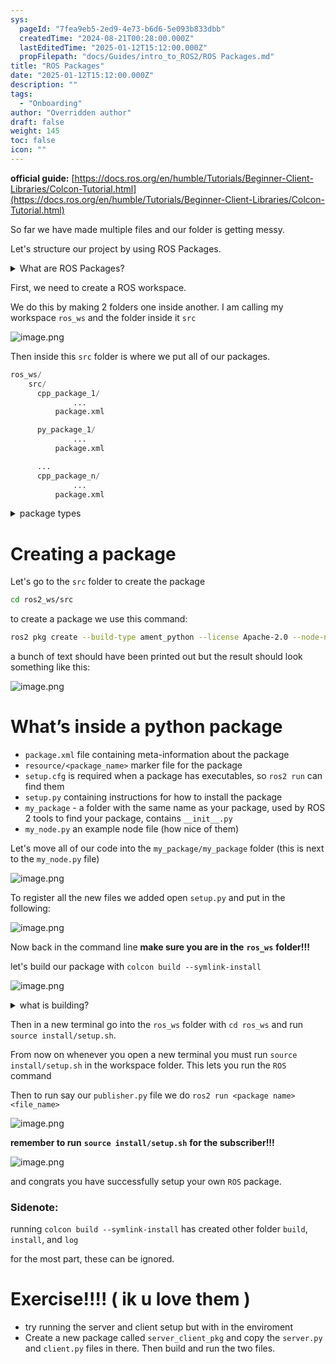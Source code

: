 ```yaml
---
sys:
  pageId: "7fea9eb5-2ed9-4e73-b6d6-5e093b833dbb"
  createdTime: "2024-08-21T00:28:00.000Z"
  lastEditedTime: "2025-01-12T15:12:00.000Z"
  propFilepath: "docs/Guides/intro_to_ROS2/ROS Packages.md"
title: "ROS Packages"
date: "2025-01-12T15:12:00.000Z"
description: ""
tags:
  - "Onboarding"
author: "Overridden author"
draft: false
weight: 145
toc: false
icon: ""
---
```


**official guide:** [https://docs.ros.org/en/humble/Tutorials/Beginner-Client-Libraries/Colcon-Tutorial.html](https://docs.ros.org/en/humble/Tutorials/Beginner-Client-Libraries/Colcon-Tutorial.html)

So far we have made multiple files and our folder is getting messy.

Let's structure our project by using ROS Packages.

<details>

<summary>What are ROS Packages?</summary>

ROS Packages are, as the name implies, packages of code that are highly sharable between ROS developers.

They consist of a folder, `package.xml` file, and source code

```python
      cpp_package_1/
		      ... imagine much code files here ..
          package.xml
```

</details>

First, we need to create a ROS workspace.

We do this by making 2 folders one inside another. I am calling my workspace `ros_ws` and the folder inside it `src`

![image.png](https://prod-files-secure.s3.us-west-2.amazonaws.com/d518164a-d88e-44d1-a4ee-3adb3bd8bce0/70706947-fd18-4537-a67b-e12946812d31/image.png?X-Amz-Algorithm=AWS4-HMAC-SHA256&X-Amz-Content-Sha256=UNSIGNED-PAYLOAD&X-Amz-Credential=ASIAZI2LB466XQBHANCN%2F20250507%2Fus-west-2%2Fs3%2Faws4_request&X-Amz-Date=20250507T181226Z&X-Amz-Expires=3600&X-Amz-Security-Token=IQoJb3JpZ2luX2VjELr%2F%2F%2F%2F%2F%2F%2F%2F%2F%2FwEaCXVzLXdlc3QtMiJGMEQCIQDtBihE0SoEzJDhqmV9EJDZ4rM2RaycpoaTc82WKxa3lwIfJ2jfM1XCwHUI2r81yO1ZVMQHev%2BQiqc0IkItDIgEwSr%2FAwhjEAAaDDYzNzQyMzE4MzgwNSIMQFlm0IFm%2B%2FXXfkQhKtwDulXwYNt7CIurX21GYG83%2BqAVD7ENtwoQ7eRtPHR5PcTBTRb8qp1CwkV2gK4WSQO19wvD6ldgz79X1EogGCDV0welNc3piW7xxy%2FXSSkhxJozRF1VXj3JGlZ5H3TgIfuBuKzzZXnbBQHJ1th4NDPaagzUurBN5EBEpSxjEk0GWN5VadMGowWKSFPgAjxBPpnfnkuxt7LcfOWOKu0F3PNJPcfC98OcjVNnhXMhNGhKRpp9IuFxZ8%2F41LNk4n%2B%2BXXC%2FRJzll0mM5z14Dh%2FttjZjyNAWmWkO6nAxvx5%2BTKYBUBxqVLgQESUaXEzE%2Fxh3AEznRpu1DWkdtvLZ3lo9juL3lAiyrl3qCeVwP5CEmtXQe%2FoAr5vMWSppPh2LySPFzmJ9%2FVi6qD09EBARKMDM34LwmoYt%2FndSNf%2BVU0VgrAVo%2FvG6I6dgidQFHmg%2Bpd%2BGCKbDYahNrY0XPQ%2Fc3VlRmvNg8B1YPKbh1dIndffu5dN2sQRVod9fwmYEqLz9e%2Flabe%2BiFNNm8TGMrSzVbmCNLhslyyiOZqBT88HgVeVs4ikWkJrLv7VaKY%2B5lMdZh9UmvUVHErg955%2B0oDmMjlQ3C3jvb7MNYeib07tIDs1xQUuTS3xaKYwFx%2FB1uamUsOAwvbnuwAY6pgEkkNWzPBqXP770MwjXrAJktwwc7JPW9XLj9kTDqIyyf0cHGm2BvNMCt5X3dobHmYecFmz1vGC4PVfKW8ptjdgJ7PyVoGSFhrtcW044WrY7u3clvXfSdhs%2BMLDU40ep7cadDcneseL2zb6Y%2FZIobhtF8wQ7aU%2FZHX6VAbsuaJIXI6LV6sSF8zMfDmJgbVvMana5KavF5ljkdqchhAcgi3BZexYMB1Hk&X-Amz-Signature=8d7701e87ac08306a551ee5498565911f193e65835ce0efec198467a2bae0b20&X-Amz-SignedHeaders=host&x-id=GetObject)

Then inside this `src` folder is where we put all of our packages.

```python
ros_ws/
    src/
      cpp_package_1/
		      ...
          package.xml

      py_package_1/
		      ...
          package.xml

      ...
      cpp_package_n/
		      ...
          package.xml

```

<details>

<summary>package types</summary>

packages can be either `C++` or python.

the intern file structure is different for each but for this guide we will stick to creating python packages

</details>

# Creating a package

Let's go to the `src` folder to create the package

```bash
cd ros2_ws/src
```

to create a package we use this command:

```bash
ros2 pkg create --build-type ament_python --license Apache-2.0 --node-name my_node my_package
```

a bunch of text should have been printed out but the result should look something like this:

![image.png](https://prod-files-secure.s3.us-west-2.amazonaws.com/d518164a-d88e-44d1-a4ee-3adb3bd8bce0/e6cf1e3f-8512-4a3e-b131-079f800bf3e8/image.png?X-Amz-Algorithm=AWS4-HMAC-SHA256&X-Amz-Content-Sha256=UNSIGNED-PAYLOAD&X-Amz-Credential=ASIAZI2LB466XQBHANCN%2F20250507%2Fus-west-2%2Fs3%2Faws4_request&X-Amz-Date=20250507T181226Z&X-Amz-Expires=3600&X-Amz-Security-Token=IQoJb3JpZ2luX2VjELr%2F%2F%2F%2F%2F%2F%2F%2F%2F%2FwEaCXVzLXdlc3QtMiJGMEQCIQDtBihE0SoEzJDhqmV9EJDZ4rM2RaycpoaTc82WKxa3lwIfJ2jfM1XCwHUI2r81yO1ZVMQHev%2BQiqc0IkItDIgEwSr%2FAwhjEAAaDDYzNzQyMzE4MzgwNSIMQFlm0IFm%2B%2FXXfkQhKtwDulXwYNt7CIurX21GYG83%2BqAVD7ENtwoQ7eRtPHR5PcTBTRb8qp1CwkV2gK4WSQO19wvD6ldgz79X1EogGCDV0welNc3piW7xxy%2FXSSkhxJozRF1VXj3JGlZ5H3TgIfuBuKzzZXnbBQHJ1th4NDPaagzUurBN5EBEpSxjEk0GWN5VadMGowWKSFPgAjxBPpnfnkuxt7LcfOWOKu0F3PNJPcfC98OcjVNnhXMhNGhKRpp9IuFxZ8%2F41LNk4n%2B%2BXXC%2FRJzll0mM5z14Dh%2FttjZjyNAWmWkO6nAxvx5%2BTKYBUBxqVLgQESUaXEzE%2Fxh3AEznRpu1DWkdtvLZ3lo9juL3lAiyrl3qCeVwP5CEmtXQe%2FoAr5vMWSppPh2LySPFzmJ9%2FVi6qD09EBARKMDM34LwmoYt%2FndSNf%2BVU0VgrAVo%2FvG6I6dgidQFHmg%2Bpd%2BGCKbDYahNrY0XPQ%2Fc3VlRmvNg8B1YPKbh1dIndffu5dN2sQRVod9fwmYEqLz9e%2Flabe%2BiFNNm8TGMrSzVbmCNLhslyyiOZqBT88HgVeVs4ikWkJrLv7VaKY%2B5lMdZh9UmvUVHErg955%2B0oDmMjlQ3C3jvb7MNYeib07tIDs1xQUuTS3xaKYwFx%2FB1uamUsOAwvbnuwAY6pgEkkNWzPBqXP770MwjXrAJktwwc7JPW9XLj9kTDqIyyf0cHGm2BvNMCt5X3dobHmYecFmz1vGC4PVfKW8ptjdgJ7PyVoGSFhrtcW044WrY7u3clvXfSdhs%2BMLDU40ep7cadDcneseL2zb6Y%2FZIobhtF8wQ7aU%2FZHX6VAbsuaJIXI6LV6sSF8zMfDmJgbVvMana5KavF5ljkdqchhAcgi3BZexYMB1Hk&X-Amz-Signature=2275b8aae926f250d36a412b376a72763fc228a46a5359c430d99f000a468d10&X-Amz-SignedHeaders=host&x-id=GetObject)

# What’s inside a python package

- `package.xml` file containing meta-information about the package
- `resource/<package_name>` marker file for the package
- `setup.cfg` is required when a package has executables, so `ros2 run` can find them
- `setup.py` containing instructions for how to install the package
- `my_package` - a folder with the same name as your package, used by ROS 2 tools to find your package, contains `__init__.py`
- `my_node.py` an example node file (how nice of them)

Let's move all of our code into the `my_package/my_package` folder (this is next to the `my_node.py` file)

![image.png](https://prod-files-secure.s3.us-west-2.amazonaws.com/d518164a-d88e-44d1-a4ee-3adb3bd8bce0/9ce58f11-0da9-4d3e-b86d-506a9685d378/image.png?X-Amz-Algorithm=AWS4-HMAC-SHA256&X-Amz-Content-Sha256=UNSIGNED-PAYLOAD&X-Amz-Credential=ASIAZI2LB466XQBHANCN%2F20250507%2Fus-west-2%2Fs3%2Faws4_request&X-Amz-Date=20250507T181226Z&X-Amz-Expires=3600&X-Amz-Security-Token=IQoJb3JpZ2luX2VjELr%2F%2F%2F%2F%2F%2F%2F%2F%2F%2FwEaCXVzLXdlc3QtMiJGMEQCIQDtBihE0SoEzJDhqmV9EJDZ4rM2RaycpoaTc82WKxa3lwIfJ2jfM1XCwHUI2r81yO1ZVMQHev%2BQiqc0IkItDIgEwSr%2FAwhjEAAaDDYzNzQyMzE4MzgwNSIMQFlm0IFm%2B%2FXXfkQhKtwDulXwYNt7CIurX21GYG83%2BqAVD7ENtwoQ7eRtPHR5PcTBTRb8qp1CwkV2gK4WSQO19wvD6ldgz79X1EogGCDV0welNc3piW7xxy%2FXSSkhxJozRF1VXj3JGlZ5H3TgIfuBuKzzZXnbBQHJ1th4NDPaagzUurBN5EBEpSxjEk0GWN5VadMGowWKSFPgAjxBPpnfnkuxt7LcfOWOKu0F3PNJPcfC98OcjVNnhXMhNGhKRpp9IuFxZ8%2F41LNk4n%2B%2BXXC%2FRJzll0mM5z14Dh%2FttjZjyNAWmWkO6nAxvx5%2BTKYBUBxqVLgQESUaXEzE%2Fxh3AEznRpu1DWkdtvLZ3lo9juL3lAiyrl3qCeVwP5CEmtXQe%2FoAr5vMWSppPh2LySPFzmJ9%2FVi6qD09EBARKMDM34LwmoYt%2FndSNf%2BVU0VgrAVo%2FvG6I6dgidQFHmg%2Bpd%2BGCKbDYahNrY0XPQ%2Fc3VlRmvNg8B1YPKbh1dIndffu5dN2sQRVod9fwmYEqLz9e%2Flabe%2BiFNNm8TGMrSzVbmCNLhslyyiOZqBT88HgVeVs4ikWkJrLv7VaKY%2B5lMdZh9UmvUVHErg955%2B0oDmMjlQ3C3jvb7MNYeib07tIDs1xQUuTS3xaKYwFx%2FB1uamUsOAwvbnuwAY6pgEkkNWzPBqXP770MwjXrAJktwwc7JPW9XLj9kTDqIyyf0cHGm2BvNMCt5X3dobHmYecFmz1vGC4PVfKW8ptjdgJ7PyVoGSFhrtcW044WrY7u3clvXfSdhs%2BMLDU40ep7cadDcneseL2zb6Y%2FZIobhtF8wQ7aU%2FZHX6VAbsuaJIXI6LV6sSF8zMfDmJgbVvMana5KavF5ljkdqchhAcgi3BZexYMB1Hk&X-Amz-Signature=81f032dbdb14899ef680c148e531a6a24982f2582715c93a149ad9df5719b7c0&X-Amz-SignedHeaders=host&x-id=GetObject)

To register all the new files we added open `setup.py` and put in the following:

![image.png](https://prod-files-secure.s3.us-west-2.amazonaws.com/d518164a-d88e-44d1-a4ee-3adb3bd8bce0/1cd7c262-4cae-4496-9d75-c178537d24a2/image.png?X-Amz-Algorithm=AWS4-HMAC-SHA256&X-Amz-Content-Sha256=UNSIGNED-PAYLOAD&X-Amz-Credential=ASIAZI2LB466XQBHANCN%2F20250507%2Fus-west-2%2Fs3%2Faws4_request&X-Amz-Date=20250507T181226Z&X-Amz-Expires=3600&X-Amz-Security-Token=IQoJb3JpZ2luX2VjELr%2F%2F%2F%2F%2F%2F%2F%2F%2F%2FwEaCXVzLXdlc3QtMiJGMEQCIQDtBihE0SoEzJDhqmV9EJDZ4rM2RaycpoaTc82WKxa3lwIfJ2jfM1XCwHUI2r81yO1ZVMQHev%2BQiqc0IkItDIgEwSr%2FAwhjEAAaDDYzNzQyMzE4MzgwNSIMQFlm0IFm%2B%2FXXfkQhKtwDulXwYNt7CIurX21GYG83%2BqAVD7ENtwoQ7eRtPHR5PcTBTRb8qp1CwkV2gK4WSQO19wvD6ldgz79X1EogGCDV0welNc3piW7xxy%2FXSSkhxJozRF1VXj3JGlZ5H3TgIfuBuKzzZXnbBQHJ1th4NDPaagzUurBN5EBEpSxjEk0GWN5VadMGowWKSFPgAjxBPpnfnkuxt7LcfOWOKu0F3PNJPcfC98OcjVNnhXMhNGhKRpp9IuFxZ8%2F41LNk4n%2B%2BXXC%2FRJzll0mM5z14Dh%2FttjZjyNAWmWkO6nAxvx5%2BTKYBUBxqVLgQESUaXEzE%2Fxh3AEznRpu1DWkdtvLZ3lo9juL3lAiyrl3qCeVwP5CEmtXQe%2FoAr5vMWSppPh2LySPFzmJ9%2FVi6qD09EBARKMDM34LwmoYt%2FndSNf%2BVU0VgrAVo%2FvG6I6dgidQFHmg%2Bpd%2BGCKbDYahNrY0XPQ%2Fc3VlRmvNg8B1YPKbh1dIndffu5dN2sQRVod9fwmYEqLz9e%2Flabe%2BiFNNm8TGMrSzVbmCNLhslyyiOZqBT88HgVeVs4ikWkJrLv7VaKY%2B5lMdZh9UmvUVHErg955%2B0oDmMjlQ3C3jvb7MNYeib07tIDs1xQUuTS3xaKYwFx%2FB1uamUsOAwvbnuwAY6pgEkkNWzPBqXP770MwjXrAJktwwc7JPW9XLj9kTDqIyyf0cHGm2BvNMCt5X3dobHmYecFmz1vGC4PVfKW8ptjdgJ7PyVoGSFhrtcW044WrY7u3clvXfSdhs%2BMLDU40ep7cadDcneseL2zb6Y%2FZIobhtF8wQ7aU%2FZHX6VAbsuaJIXI6LV6sSF8zMfDmJgbVvMana5KavF5ljkdqchhAcgi3BZexYMB1Hk&X-Amz-Signature=07dc3c5351c6e52e0319b4724899b3aed8e8a7d7a84bdeb0f7c33c90f361a596&X-Amz-SignedHeaders=host&x-id=GetObject)

Now back in the command line **make sure you are in the** **`ros_ws`** **folder!!!**

let's build our package with `colcon build --symlink-install`

![image.png](https://prod-files-secure.s3.us-west-2.amazonaws.com/d518164a-d88e-44d1-a4ee-3adb3bd8bce0/2f2a0d27-b173-48fd-b189-5f5c0ce65619/image.png?X-Amz-Algorithm=AWS4-HMAC-SHA256&X-Amz-Content-Sha256=UNSIGNED-PAYLOAD&X-Amz-Credential=ASIAZI2LB466XQBHANCN%2F20250507%2Fus-west-2%2Fs3%2Faws4_request&X-Amz-Date=20250507T181226Z&X-Amz-Expires=3600&X-Amz-Security-Token=IQoJb3JpZ2luX2VjELr%2F%2F%2F%2F%2F%2F%2F%2F%2F%2FwEaCXVzLXdlc3QtMiJGMEQCIQDtBihE0SoEzJDhqmV9EJDZ4rM2RaycpoaTc82WKxa3lwIfJ2jfM1XCwHUI2r81yO1ZVMQHev%2BQiqc0IkItDIgEwSr%2FAwhjEAAaDDYzNzQyMzE4MzgwNSIMQFlm0IFm%2B%2FXXfkQhKtwDulXwYNt7CIurX21GYG83%2BqAVD7ENtwoQ7eRtPHR5PcTBTRb8qp1CwkV2gK4WSQO19wvD6ldgz79X1EogGCDV0welNc3piW7xxy%2FXSSkhxJozRF1VXj3JGlZ5H3TgIfuBuKzzZXnbBQHJ1th4NDPaagzUurBN5EBEpSxjEk0GWN5VadMGowWKSFPgAjxBPpnfnkuxt7LcfOWOKu0F3PNJPcfC98OcjVNnhXMhNGhKRpp9IuFxZ8%2F41LNk4n%2B%2BXXC%2FRJzll0mM5z14Dh%2FttjZjyNAWmWkO6nAxvx5%2BTKYBUBxqVLgQESUaXEzE%2Fxh3AEznRpu1DWkdtvLZ3lo9juL3lAiyrl3qCeVwP5CEmtXQe%2FoAr5vMWSppPh2LySPFzmJ9%2FVi6qD09EBARKMDM34LwmoYt%2FndSNf%2BVU0VgrAVo%2FvG6I6dgidQFHmg%2Bpd%2BGCKbDYahNrY0XPQ%2Fc3VlRmvNg8B1YPKbh1dIndffu5dN2sQRVod9fwmYEqLz9e%2Flabe%2BiFNNm8TGMrSzVbmCNLhslyyiOZqBT88HgVeVs4ikWkJrLv7VaKY%2B5lMdZh9UmvUVHErg955%2B0oDmMjlQ3C3jvb7MNYeib07tIDs1xQUuTS3xaKYwFx%2FB1uamUsOAwvbnuwAY6pgEkkNWzPBqXP770MwjXrAJktwwc7JPW9XLj9kTDqIyyf0cHGm2BvNMCt5X3dobHmYecFmz1vGC4PVfKW8ptjdgJ7PyVoGSFhrtcW044WrY7u3clvXfSdhs%2BMLDU40ep7cadDcneseL2zb6Y%2FZIobhtF8wQ7aU%2FZHX6VAbsuaJIXI6LV6sSF8zMfDmJgbVvMana5KavF5ljkdqchhAcgi3BZexYMB1Hk&X-Amz-Signature=a933f649de060cb5f6a3af96a185acf5c2b65a826844cb1ce38adfe4f67d0488&X-Amz-SignedHeaders=host&x-id=GetObject)

<details>

<summary>what is building?</summary>

if you are a CS major at Rose-Hulman you will learn the answer to this in CSSE132

but TLDR; is it combines all the code files into one program that can be run easily 

</details>

Then in a new terminal go into the `ros_ws` folder with `cd ros_ws` and run `source install/setup.sh`. 

From now on whenever you open a new terminal you must run `source install/setup.sh` in the workspace folder. This lets you run the `ROS` command

Then to run say our `publisher.py` file we do `ros2 run <package name> <file_name>`

![image.png](https://prod-files-secure.s3.us-west-2.amazonaws.com/d518164a-d88e-44d1-a4ee-3adb3bd8bce0/4f4b1219-3a44-4632-aa0a-ce3471699f59/image.png?X-Amz-Algorithm=AWS4-HMAC-SHA256&X-Amz-Content-Sha256=UNSIGNED-PAYLOAD&X-Amz-Credential=ASIAZI2LB466XQBHANCN%2F20250507%2Fus-west-2%2Fs3%2Faws4_request&X-Amz-Date=20250507T181227Z&X-Amz-Expires=3600&X-Amz-Security-Token=IQoJb3JpZ2luX2VjELr%2F%2F%2F%2F%2F%2F%2F%2F%2F%2FwEaCXVzLXdlc3QtMiJGMEQCIQDtBihE0SoEzJDhqmV9EJDZ4rM2RaycpoaTc82WKxa3lwIfJ2jfM1XCwHUI2r81yO1ZVMQHev%2BQiqc0IkItDIgEwSr%2FAwhjEAAaDDYzNzQyMzE4MzgwNSIMQFlm0IFm%2B%2FXXfkQhKtwDulXwYNt7CIurX21GYG83%2BqAVD7ENtwoQ7eRtPHR5PcTBTRb8qp1CwkV2gK4WSQO19wvD6ldgz79X1EogGCDV0welNc3piW7xxy%2FXSSkhxJozRF1VXj3JGlZ5H3TgIfuBuKzzZXnbBQHJ1th4NDPaagzUurBN5EBEpSxjEk0GWN5VadMGowWKSFPgAjxBPpnfnkuxt7LcfOWOKu0F3PNJPcfC98OcjVNnhXMhNGhKRpp9IuFxZ8%2F41LNk4n%2B%2BXXC%2FRJzll0mM5z14Dh%2FttjZjyNAWmWkO6nAxvx5%2BTKYBUBxqVLgQESUaXEzE%2Fxh3AEznRpu1DWkdtvLZ3lo9juL3lAiyrl3qCeVwP5CEmtXQe%2FoAr5vMWSppPh2LySPFzmJ9%2FVi6qD09EBARKMDM34LwmoYt%2FndSNf%2BVU0VgrAVo%2FvG6I6dgidQFHmg%2Bpd%2BGCKbDYahNrY0XPQ%2Fc3VlRmvNg8B1YPKbh1dIndffu5dN2sQRVod9fwmYEqLz9e%2Flabe%2BiFNNm8TGMrSzVbmCNLhslyyiOZqBT88HgVeVs4ikWkJrLv7VaKY%2B5lMdZh9UmvUVHErg955%2B0oDmMjlQ3C3jvb7MNYeib07tIDs1xQUuTS3xaKYwFx%2FB1uamUsOAwvbnuwAY6pgEkkNWzPBqXP770MwjXrAJktwwc7JPW9XLj9kTDqIyyf0cHGm2BvNMCt5X3dobHmYecFmz1vGC4PVfKW8ptjdgJ7PyVoGSFhrtcW044WrY7u3clvXfSdhs%2BMLDU40ep7cadDcneseL2zb6Y%2FZIobhtF8wQ7aU%2FZHX6VAbsuaJIXI6LV6sSF8zMfDmJgbVvMana5KavF5ljkdqchhAcgi3BZexYMB1Hk&X-Amz-Signature=5700c5ea8cf8b5b6b351b7d021866eb796b3014eee3cc1eb90d0a9120bcceffe&X-Amz-SignedHeaders=host&x-id=GetObject)

**remember to run** **`source install/setup.sh`** **for the subscriber!!!**

![image.png](https://prod-files-secure.s3.us-west-2.amazonaws.com/d518164a-d88e-44d1-a4ee-3adb3bd8bce0/02121119-dad4-49ec-8356-c956108b4243/image.png?X-Amz-Algorithm=AWS4-HMAC-SHA256&X-Amz-Content-Sha256=UNSIGNED-PAYLOAD&X-Amz-Credential=ASIAZI2LB466XQBHANCN%2F20250507%2Fus-west-2%2Fs3%2Faws4_request&X-Amz-Date=20250507T181226Z&X-Amz-Expires=3600&X-Amz-Security-Token=IQoJb3JpZ2luX2VjELr%2F%2F%2F%2F%2F%2F%2F%2F%2F%2FwEaCXVzLXdlc3QtMiJGMEQCIQDtBihE0SoEzJDhqmV9EJDZ4rM2RaycpoaTc82WKxa3lwIfJ2jfM1XCwHUI2r81yO1ZVMQHev%2BQiqc0IkItDIgEwSr%2FAwhjEAAaDDYzNzQyMzE4MzgwNSIMQFlm0IFm%2B%2FXXfkQhKtwDulXwYNt7CIurX21GYG83%2BqAVD7ENtwoQ7eRtPHR5PcTBTRb8qp1CwkV2gK4WSQO19wvD6ldgz79X1EogGCDV0welNc3piW7xxy%2FXSSkhxJozRF1VXj3JGlZ5H3TgIfuBuKzzZXnbBQHJ1th4NDPaagzUurBN5EBEpSxjEk0GWN5VadMGowWKSFPgAjxBPpnfnkuxt7LcfOWOKu0F3PNJPcfC98OcjVNnhXMhNGhKRpp9IuFxZ8%2F41LNk4n%2B%2BXXC%2FRJzll0mM5z14Dh%2FttjZjyNAWmWkO6nAxvx5%2BTKYBUBxqVLgQESUaXEzE%2Fxh3AEznRpu1DWkdtvLZ3lo9juL3lAiyrl3qCeVwP5CEmtXQe%2FoAr5vMWSppPh2LySPFzmJ9%2FVi6qD09EBARKMDM34LwmoYt%2FndSNf%2BVU0VgrAVo%2FvG6I6dgidQFHmg%2Bpd%2BGCKbDYahNrY0XPQ%2Fc3VlRmvNg8B1YPKbh1dIndffu5dN2sQRVod9fwmYEqLz9e%2Flabe%2BiFNNm8TGMrSzVbmCNLhslyyiOZqBT88HgVeVs4ikWkJrLv7VaKY%2B5lMdZh9UmvUVHErg955%2B0oDmMjlQ3C3jvb7MNYeib07tIDs1xQUuTS3xaKYwFx%2FB1uamUsOAwvbnuwAY6pgEkkNWzPBqXP770MwjXrAJktwwc7JPW9XLj9kTDqIyyf0cHGm2BvNMCt5X3dobHmYecFmz1vGC4PVfKW8ptjdgJ7PyVoGSFhrtcW044WrY7u3clvXfSdhs%2BMLDU40ep7cadDcneseL2zb6Y%2FZIobhtF8wQ7aU%2FZHX6VAbsuaJIXI6LV6sSF8zMfDmJgbVvMana5KavF5ljkdqchhAcgi3BZexYMB1Hk&X-Amz-Signature=0e8b2c031e6e451bdbd4bf8218bda96bd34d4d080eec53022b1d61dd45beb5cc&X-Amz-SignedHeaders=host&x-id=GetObject)

and congrats you have successfully setup your own `ROS` package.

### Sidenote:

running `colcon build --symlink-install` has created other folder `build`, `install`, and `log`

for the most part, these can be ignored.

# Exercise!!!! ( ik u love them )

- try running the server and client setup but with in the enviroment
- Create a new package called `server_client_pkg` and copy the `server.py` and `client.py` files in there. Then build and run the two files.
